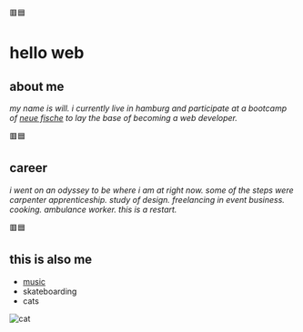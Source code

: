 🟥:blue_square:
# hello web

## about me
_my name is will. i currently live in hamburg and participate at a bootcamp of [neue fische](https://neufische.de) to lay the base of becoming a web developer._

🟥:blue_square:
## career

_i went on an odyssey to be where i am at right now. some of the steps were carpenter apprenticeship. study of design. freelancing in event business. cooking. ambulance worker. this is a restart._  

🟥:blue_square:
## this is also me

- [music](https://ryloth.bandcamp.com)
- skateboarding
- cats

![cat](https://media.giphy.com/media/mlvseq9yvZhba/giphy.gif)

